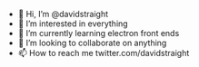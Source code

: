 - 👋 Hi, I’m @davidstraight
- 👀 I’m interested in everything
- 🌱 I’m currently learning electron front ends
- 💞️ I’m looking to collaborate on anything
- 📫 How to reach me twitter.com/davidstraight

<!---
davidstraight/davidstraight is a ✨ special ✨ repository because its `README.md` (this file) appears on your GitHub profile.
You can click the Preview link to take a look at your changes.
--->
